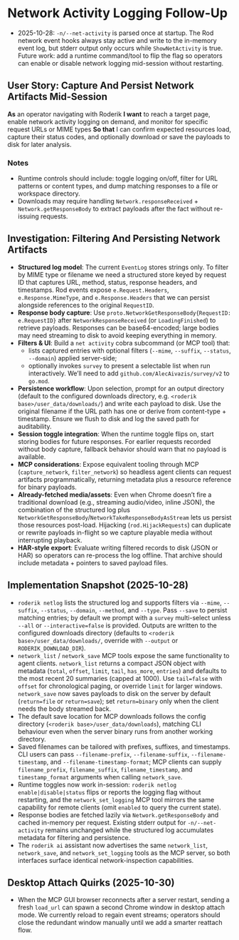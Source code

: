 # Network Activity Logging Follow-Up

- 2025-10-28: `-n/--net-activity` is parsed once at startup. The Rod network event hooks always stay active and write to the in-memory event log, but stderr output only occurs while `ShowNetActivity` is true. Future work: add a runtime command/tool to flip the flag so operators can enable or disable network logging mid-session without restarting.

## User Story: Capture And Persist Network Artifacts Mid-Session

**As** an operator navigating with Roderik
**I want** to reach a target page, enable network activity logging on demand, and monitor for specific request URLs or MIME types
**So that** I can confirm expected resources load, capture their status codes, and optionally download or save the payloads to disk for later analysis.

### Notes
- Runtime controls should include: toggle logging on/off, filter for URL patterns or content types, and dump matching responses to a file or workspace directory.
- Downloads may require handling `Network.responseReceived` + `Network.getResponseBody` to extract payloads after the fact without re-issuing requests.

## Investigation: Filtering And Persisting Network Artifacts

- **Structured log model**: The current `EventLog` stores strings only. To filter by MIME type or filename we need a structured store keyed by request ID that captures URL, method, status, response headers, and timestamps. Rod events expose `e.Request.Headers`, `e.Response.MimeType`, and `e.Response.Headers` that we can persist alongside references to the original `RequestID`.
- **Response body capture**: Use `proto.NetworkGetResponseBody{RequestID: e.RequestID}` after `NetworkResponseReceived` (or `LoadingFinished`) to retrieve payloads. Responses can be base64-encoded; large bodies may need streaming to disk to avoid keeping everything in memory.
- **Filters & UI**: Build a `net activity` cobra subcommand (or MCP tool) that:
  - lists captured entries with optional filters (`--mime`, `--suffix`, `--status`, `--domain`) applied server-side;
  - optionally invokes `survey` to present a selectable list when run interactively. We’ll need to add `github.com/AlecAivazis/survey/v2` to `go.mod`.
- **Persistence workflow**: Upon selection, prompt for an output directory (default to the configured downloads directory, e.g. `<roderik base>/user_data/downloads/`) and write each payload to disk. Use the original filename if the URL path has one or derive from content-type + timestamp. Ensure we flush to disk and log the saved path for auditability.
- **Session toggle integration**: When the runtime toggle flips on, start storing bodies for future responses. For earlier requests recorded without body capture, fallback behavior should warn that no payload is available.
- **MCP considerations**: Expose equivalent tooling through MCP (`capture_network`, `filter_network`) so headless agent clients can request artifacts programmatically, returning metadata plus a resource reference for binary payloads.
- **Already-fetched media/assets**: Even when Chrome doesn’t fire a traditional download (e.g., streaming audio/video, inline JSON), the combination of the structured log plus `NetworkGetResponseBody`/`NetworkTakeResponseBodyAsStream` lets us persist those resources post-load. Hijacking (`rod.HijackRequests`) can duplicate or rewrite payloads in-flight so we capture playable media without interrupting playback.
- **HAR-style export**: Evaluate writing filtered records to disk (JSON or HAR) so operators can re-process the log offline. That archive should include metadata + pointers to saved payload files.

## Implementation Snapshot (2025-10-28)

- `roderik netlog` lists the structured log and supports filters via `--mime`, `--suffix`, `--status`, `--domain`, `--method`, and `--type`. Pass `--save` to persist matching entries; by default we prompt with a `survey` multi-select unless `--all` or `--interactive=false` is provided. Outputs are written to the configured downloads directory (defaults to `<roderik base>/user_data/downloads/`, override with `--output` or `RODERIK_DOWNLOAD_DIR`).
- `network_list` / `network_save` MCP tools expose the same functionality to agent clients. `network_list` returns a compact JSON object with metadata (`total`, `offset`, `limit`, `tail`, `has_more`, `entries`) and defaults to the most recent 20 summaries (capped at 1000). Use `tail=false` with `offset` for chronological paging, or override `limit` for larger windows. `network_save` now saves payloads to disk on the server by default (`return=file` or `return=save`); set `return=binary` only when the client needs the body streamed back.
- The default save location for MCP downloads follows the config directory (`<roderik base>/user_data/downloads`), matching CLI behaviour even when the server binary runs from another working directory.
- Saved filenames can be tailored with prefixes, suffixes, and timestamps. CLI users can pass `--filename-prefix`, `--filename-suffix`, `--filename-timestamp`, and `--filename-timestamp-format`; MCP clients can supply `filename_prefix`, `filename_suffix`, `filename_timestamp`, and `timestamp_format` arguments when calling `network_save`.
- Runtime toggles now work in-session: `roderik netlog enable|disable|status` flips or reports the logging flag without restarting, and the `network_set_logging` MCP tool mirrors the same capability for remote clients (omit `enabled` to query the current state).
- Response bodies are fetched lazily via `Network.getResponseBody` and cached in-memory per request. Existing stderr output for `-n/--net-activity` remains unchanged while the structured log accumulates metadata for filtering and persistence.
- The `roderik ai` assistant now advertises the same `network_list`, `network_save`, and `network_set_logging` tools as the MCP server, so both interfaces surface identical network-inspection capabilities.

## Desktop Attach Quirks (2025-10-30)

- When the MCP GUI browser reconnects after a server restart, sending a fresh `load_url` can spawn a second Chrome window in desktop attach mode. We currently reload to regain event streams; operators should close the redundant window manually until we add a smarter reattach flow.

